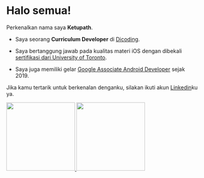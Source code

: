 # Halo semua! 

Perkenalkan nama saya **Ketupath**.

* Saya seorang **Curriculum Developer** di [Dicoding](https://www.dicoding.com/).

* Saya bertanggung jawab pada kualitas materi iOS dengan dibekali [sertifikasi dari University of Toronto](https://www.coursera.org/account/accomplishments/specialization/CLKJD8XBXJ3M).

* Saya juga memiliki gelar [Google Associate Android Developer](https://www.credential.net/h5deoi5h) sejak 2019.

Jika kamu tertarik untuk berkenalan denganku, silakan ikuti akun [Linkedin]([https://www.linkedin.com/in/muhammad-raihan-381815220/])ku ya.

<p align="left">
<a href="https://github.com/ketupath">
  <img height="180em" src="https://github-readme-stats-eight-theta.vercel.app/api?username=ketupath&show_icons=true&theme=algolia&include_all_commits=true&count_private=true"/>
  <img height="180em" src="https://github-readme-stats-eight-theta.vercel.app/api/top-langs/?username=ketupath&layout=compact&langs_count=8&theme=algolia"/>
</a>
</p>
